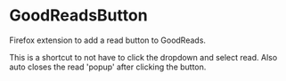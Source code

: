 # GoodReadsButton

Firefox extension to add a read button to GoodReads.

This is a shortcut to not have to click the dropdown and select read. Also auto closes the read 'popup' after clicking the button.